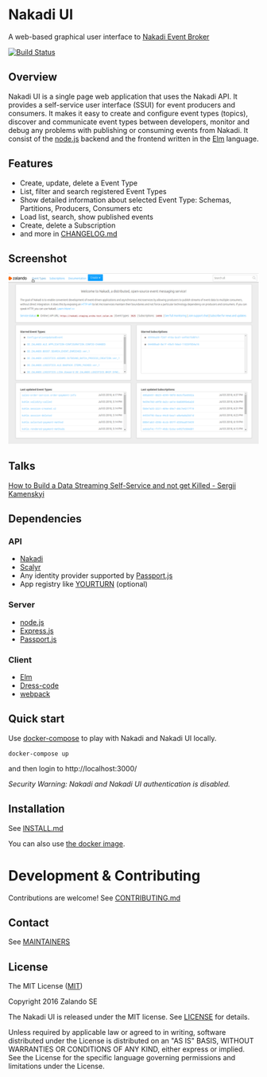 # Nakadi UI
A web-based graphical user interface to [Nakadi Event Broker](https://nakadi.io)

[![Build Status](https://travis-ci.org/zalando-nakadi/nakadi-ui.svg?branch=master)](https://travis-ci.org/zalando-nakadi/nakadi-ui)

## Overview
Nakadi UI is a single page web application that uses the Nakadi API.
It provides a self-service user interface (SSUI) for event producers and consumers.
It makes it easy to create and configure event types (topics), discover and communicate event types
between developers, monitor and debug any problems with publishing or consuming events from Nakadi.
It consist of the [node.js](https://nodejs.org) backend and the frontend written in the  [Elm](http://elm-lang.org) language.

## Features
* Create, update, delete a Event Type
* List, filter and search registered Event Types
* Show detailed information about selected Event Type: Schemas, Partitions, Producers, Consumers etc
* Load list, search, show published events
* Create, delete a Subscription
* and more in [CHANGELOG.md](CHANGELOG.md)

## Screenshot
![Nakadi UI](screenshot.gif)

## Talks
[How to Build a Data Streaming Self-Service and not get Killed - Sergii Kamenskyi](https://www.youtube.com/watch?v=nnHQp2juucw)

## Dependencies

### API
* [Nakadi](https://nakadi.io)
* [Scalyr](https://scalyr.com)
* Any identity provider supported by [Passport.js](http://passportjs.org/)
* App registry like [YOURTURN](http://docs.stups.io/en/latest/components/yourturn.html) (optional)

### Server
* [node.js](https://nodejs.org)
* [Express.js](https://expressjs.com)
* [Passport.js](http://passportjs.org/)

### Client
* [Elm](http://elm-lang.org)
* [Dress-code](https://zalando.github.io/dress-code/)
* [webpack](http://webpack.github.io/)

## Quick start
Use [docker-compose](https://docs.docker.com/compose/) to play with Nakadi and Nakadi UI locally.

```
docker-compose up
```

and then login to http://localhost:3000/

*Security Warning: Nakadi and Nakadi UI authentication is disabled.*

## Installation
See [INSTALL.md](INSTALL.md)

You can also use [the docker image](https://hub.docker.com/r/nakadi/nakadi-ui/).


# Development & Contributing

Contributions are welcome! See [CONTRIBUTING.md](CONTRIBUTING.md)

## Contact
See [MAINTAINERS](MAINTAINERS)

## License
The MIT License ([MIT](LICENSE))

Copyright 2016 Zalando SE

The Nakadi UI is released under the MIT license. See [LICENSE](LICENSE) for details.

Unless required by applicable law or agreed to in writing, software distributed
under the License is distributed on an "AS IS" BASIS, WITHOUT WARRANTIES OR
CONDITIONS OF ANY KIND, either express or implied. See the License for the specific
language governing permissions and limitations under the License.
